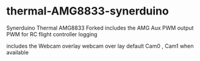 # thermal-AMG8833-synerduino
Synerduino Thermal AMG8833 Forked
includes the AMG Aux PWM output
PWM for RC flight controller logging


includes the Webcam overlay 
webcam over lay default Cam0 , Cam1 when available
